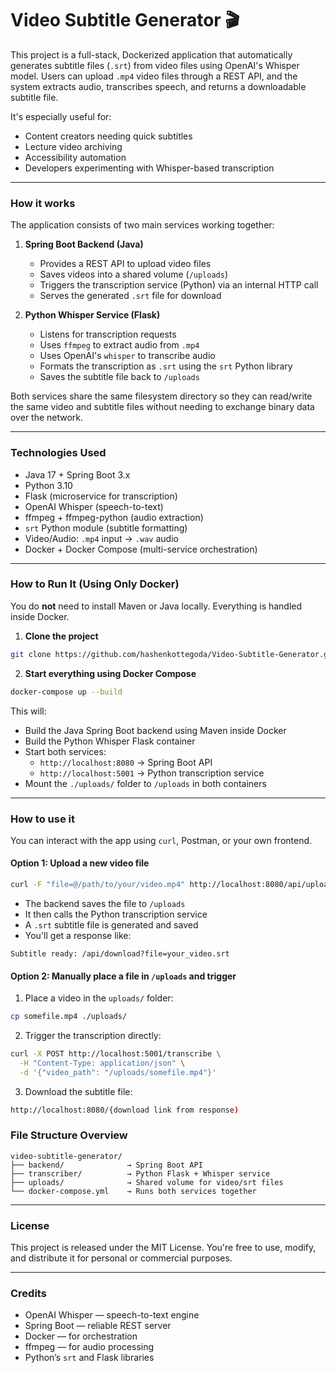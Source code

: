 # Video Subtitle Generator 🎬

This project is a full-stack, Dockerized application that automatically generates subtitle files (`.srt`) from video files using OpenAI's Whisper model. Users can upload `.mp4` video files through a REST API, and the system extracts audio, transcribes speech, and returns a downloadable subtitle file.

It's especially useful for:

- Content creators needing quick subtitles
- Lecture video archiving
- Accessibility automation
- Developers experimenting with Whisper-based transcription

---

### How it works

The application consists of two main services working together:

1. **Spring Boot Backend (Java)**

   - Provides a REST API to upload video files
   - Saves videos into a shared volume (`/uploads`)
   - Triggers the transcription service (Python) via an internal HTTP call
   - Serves the generated `.srt` file for download

2. **Python Whisper Service (Flask)**
   - Listens for transcription requests
   - Uses `ffmpeg` to extract audio from `.mp4`
   - Uses OpenAI's `whisper` to transcribe audio
   - Formats the transcription as `.srt` using the `srt` Python library
   - Saves the subtitle file back to `/uploads`

Both services share the same filesystem directory so they can read/write the same video and subtitle files without needing to exchange binary data over the network.

---

### Technologies Used

- Java 17 + Spring Boot 3.x
- Python 3.10
- Flask (microservice for transcription)
- OpenAI Whisper (speech-to-text)
- ffmpeg + ffmpeg-python (audio extraction)
- `srt` Python module (subtitle formatting)
- Video/Audio: `.mp4` input → `.wav` audio
- Docker + Docker Compose (multi-service orchestration)

---

### How to Run It (Using Only Docker)

You do **not** need to install Maven or Java locally. Everything is handled inside Docker.

1. **Clone the project**

```bash
git clone https://github.com/hashenkottegoda/Video-Subtitle-Generator.git
```

2. **Start everything using Docker Compose**

```bash
docker-compose up --build
```

This will:

- Build the Java Spring Boot backend using Maven inside Docker
- Build the Python Whisper Flask container
- Start both services:
  - `http://localhost:8080` → Spring Boot API
  - `http://localhost:5001` → Python transcription service
- Mount the `./uploads/` folder to `/uploads` in both containers

---

### How to use it

You can interact with the app using `curl`, Postman, or your own frontend.

#### Option 1: Upload a new video file

```bash
curl -F "file=@/path/to/your/video.mp4" http://localhost:8080/api/upload
```

- The backend saves the file to `/uploads`
- It then calls the Python transcription service
- A `.srt` subtitle file is generated and saved
- You'll get a response like:

```
Subtitle ready: /api/download?file=your_video.srt
```

#### Option 2: Manually place a file in `/uploads` and trigger

1. Place a video in the `uploads/` folder:

```bash
cp somefile.mp4 ./uploads/
```

2. Trigger the transcription directly:

```bash
curl -X POST http://localhost:5001/transcribe \
  -H "Content-Type: application/json" \
  -d '{"video_path": "/uploads/somefile.mp4"}'
```

3. Download the subtitle file:

```bash
http://localhost:8080/{download link from response)
```

### File Structure Overview

```
video-subtitle-generator/
├── backend/              → Spring Boot API
├── transcriber/          → Python Flask + Whisper service
├── uploads/              → Shared volume for video/srt files
└── docker-compose.yml    → Runs both services together
```

---

### License

This project is released under the MIT License. You're free to use, modify, and distribute it for personal or commercial purposes.

---

### Credits

- OpenAI Whisper — speech-to-text engine
- Spring Boot — reliable REST server
- Docker — for orchestration
- ffmpeg — for audio processing
- Python’s `srt` and Flask libraries
